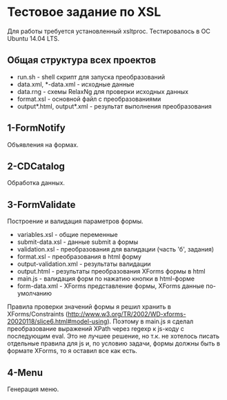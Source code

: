 Тестовое задание по XSL
=======================

Для работы требуется установленный xsltproc. Тестировалось в ОС Ubuntu 14.04 LTS.


Общая структура всех проектов
-----------------------------

* run.sh                    - shell скрипт для запуска преобразований
* data.xml, *-data.xml      - исходные данные
* data.rng                  - схемы RelaxNg для проверки исходных данных
* format.xsl                - основной файл с преобразованиями
* output*.html, output*.xml - результат выполнения преобразования


1-FormNotify
------------

Объявления на формах.


2-CDCatalog
-----------

Обработка данных.


3-FormValidate
--------------

Построение и валидация параметров формы.

* variables.xsl         - общие переменные
* submit-data.xsl       - данные submit а формы
* validation.xsl        - преобразования для валидации (часть 'б', задания)
* format.xsl            - преобразования в html форму
* output-validation.xml - результаты валидации
* output.html           - результаты преобразования XForms формы в html
* main.js               - валидация форм по нажатию кнопки в html-форме
* form-data.xml         - XForms представление формы, XForms данные по-умолчанию

Правила проверки значений формы я решил хранить в XForms/Constraints (http://www.w3.org/TR/2002/WD-xforms-20020118/slice6.html#model-using). Поэтому в main.js я сделал преобразование выражений XPath через regexp к js-коду с последующим eval. Это не лучшее решение, но т.к. не хотелось писать отдельные правила для js и, по условию задачи, формы должны быть в формате XForms, то я оставил все как есть.

4-Menu
------

Генерация меню.
